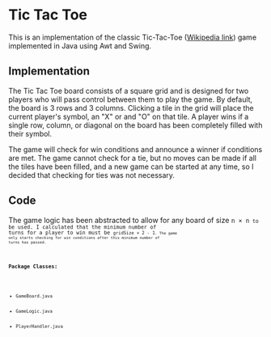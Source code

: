 # Tic Tac Toe

This is an implementation of the classic Tic-Tac-Toe ([Wikipedia link](https://en.wikipedia.org/wiki/Tic-tac-toe)) game implemented in Java using Awt and Swing.

## Implementation

The Tic Tac Toe board consists of a square grid and is designed for two players who will pass control between them to play the game. By default, the board is 3 rows and 3 columns.
Clicking a tile in the grid will place the current player's symbol, an "X" or and "O" on that tile. A player wins if a single row, column, or diagonal on the board has been completely filled with their symbol.

The game will check for win conditions and announce a winner if conditions are met.
The game cannot check for a tie, but no moves can be made if all the tiles have been filled, and a new game can be started at any time, so I decided that checking for ties was not necessary.

## Code

The game logic has been abstracted to allow for any board of size <code>n &times; n<code> to be used.
I calculated that the minimum number of turns for a player to win must be <code>gridSize &times; 2 - 1<code>. The game only starts checking for win conditions after this minimum number of turns has passed.

### Package Classes:
<ul>
    <li>GameBoard.java</li>
    <li>GameLogic.java</li>
    <li>PlayerHandler.java</li>
</ul>
